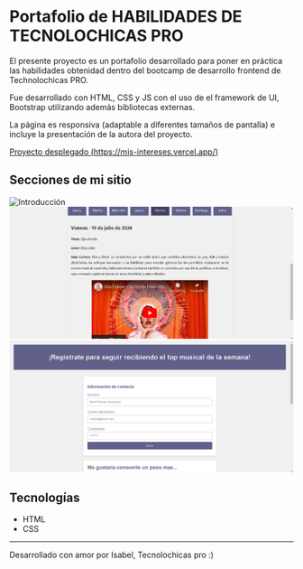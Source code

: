 # Portafolio de HABILIDADES DE TECNOLOCHICAS PRO

El presente proyecto es un portafolio desarrollado para poner en práctica las habilidades obtenidad dentro del bootcamp de desarrollo frontend de Technolochicas PRO.

Fue desarrollado con HTML, CSS y JS con el uso de el framework de UI, Bootstrap utilizando además bibliotecas externas.

La página es responsiva (adaptable a diferentes tamaños de pantalla) e incluye la presentación de la autora del proyecto.

[Proyecto desplegado (https://mis-intereses.vercel.app/)](https://mis-intereses.vercel.app/)


## Secciones de mi sitio
![Introducción](assets/1.png)
![Música recomendada por dia](assets/2.png)
![Contacto](assets/3.png)


## Tecnologías
* HTML
* CSS

---
Desarrollado con amor por Isabel, Tecnolochicas pro :)